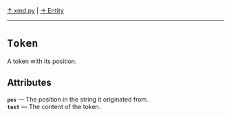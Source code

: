 [&#8593; xmd.py](xmd.md) | [&#8594; Entity](xmd--entity.md)
***

# `Token`

A token with its position.


## Attributes
**`pos`** &#8213; The position in the string it originated from.  
**`text`** &#8213; The content of the token.  
